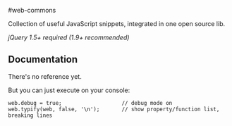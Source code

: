 #web-commons

Collection of useful JavaScript snippets, integrated in one open source lib.

*jQuery 1.5+ required (1.9+ recommended)*

## Documentation

There's no reference yet.

But you can just execute on your console:

    web.debug = true;                   // debug mode on
    web.typify(web, false, '\n');       // show property/function list, breaking lines
